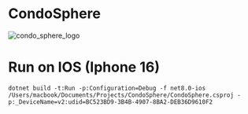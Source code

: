# CondoSphere
![condo_sphere_logo](https://github.com/user-attachments/assets/6a201585-419a-43e7-affd-530005ce7343)

# Run on IOS (Iphone 16)
``` shell
dotnet build -t:Run -p:Configuration=Debug -f net8.0-ios /Users/macbook/Documents/Projects/CondoSphere/CondoSphere.csproj -p:_DeviceName=v2:udid=BC523BD9-3B4B-4907-8BA2-DEB36D9610F2
```
